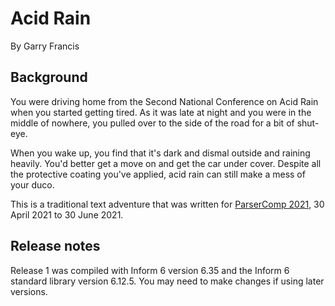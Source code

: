 # Acid Rain

By Garry Francis

## Background

You were driving home from the Second National Conference on Acid Rain when you started getting tired. As it was late at night and you were in the middle of nowhere, you pulled over to the side of the road for a bit of shut-eye.

When you wake up, you find that it's dark and dismal outside and raining heavily. You'd better get a move on and get the car under cover. Despite all the protective coating you've applied, acid rain can still make a mess of your duco.

This is a traditional text adventure that was written for [ParserComp 2021](https://itch.io/jam/parsercomp-2021), 30 April 2021 to 30 June 2021.

## Release notes

Release 1 was compiled with Inform 6 version 6.35 and the Inform 6 standard library version 6.12.5. You may need to make changes if using later versions.
